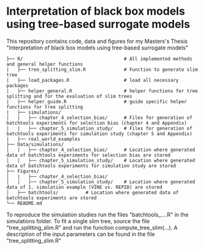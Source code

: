 # Interpretation of black box models using tree-based surrogate models
This repository contains code, data and figures for my Masters's Thesis "Interpretation of black box models using tree-based surrogate models"

    ├── R/                                     # All implemented methods and general helper functions                          
    |   ├── tree_splitting_slim.R              # Function to generate slim tree            
    |   ├── load_packages.R                    # load all necessary packages      
    |   ├── helper_general.R                   # helper functions for tree splitting and for the evaluation of slim trees    
    |   ├── helper_guide.R                     # guide specific helper functions for tree splitting    
    |   ├── simulations/                         
    |   |   ├── chapter_4_selection_bias/      # Files for generation of batchtools experiments for selection bias (chapter 4 and Appendix)
    |   |   ├── chapter_5_simulation_study/    # Files for generation of batchtools experiments for simulation study (chapter 5 and Appendix)   
    |   ├── real_world_examples
    ├── Data/simulations/                                    
    │   |   ├── chapter_4_selection_bias/      # Location where generated data of batchtools experiments for selection bias are stored    
    │   |   ├── chapter_5_simulation_study/    # Location where generated data of batchtools experiments for simulation study are stored
    ├── Figures/
    │   |   ├── chapter_4_selection_bias/          
    │   |   ├── chapter_5_simulation_study/    # Location where generated data of 1. simulation example (VINE vs. REPID) are stored
    │   ├── batchtools/          # Location where generated data of batchtools experiments are stored
    └── README.md 
    
To reproduce the simulation studies run the files "batchtools_....R" in the simulations folder.
To fit a single slim tree, source the file "tree_splitting_slim.R" and run the function compute_tree_slim(...). A description of the input parameters can be found in the file "tree_splitting_slim.R"
